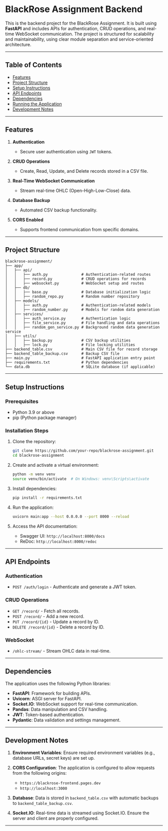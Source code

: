 
# BlackRose Assignment Backend

This is the backend project for the BlackRose Assignment. It is built using **FastAPI** and includes APIs for authentication, CRUD operations, and real-time WebSocket communication. The project is structured for scalability and maintainability, using clear module separation and service-oriented architecture.

---

## Table of Contents

- [Features](#features)
- [Project Structure](#project-structure)
- [Setup Instructions](#setup-instructions)
- [API Endpoints](#api-endpoints)
- [Dependencies](#dependencies)
- [Running the Application](#running-the-application)
- [Development Notes](#development-notes)

---

## Features

1. **Authentication**
   - Secure user authentication using `JWT` tokens.

2. **CRUD Operations**
   - Create, Read, Update, and Delete records stored in a CSV file.

3. **Real-Time WebSocket Communication**
   - Stream real-time OHLC (Open-High-Low-Close) data.

4. **Database Backup**
   - Automated CSV backup functionality.

5. **CORS Enabled**
   - Supports frontend communication from specific domains.

---

## Project Structure

```plaintext
blackrose-assignment/
├── app/
│   ├── api/
│   │   ├── auth.py               # Authentication-related routes
│   │   ├── record.py             # CRUD operations for records
│   │   ├── websocket.py          # WebSocket setup and routes
│   ├── db/
│   │   ├── base.py               # Database initialization logic
│   │   ├── random_repo.py        # Random number repository
│   ├── models/
│   │   ├── auth.py               # Authentication-related models
│   │   ├── random_number.py      # Models for random data generation
│   ├── services/
│   │   ├── auth_service.py       # Authentication logic
│   │   ├── file_service.py       # File handling and data operations
│   │   ├── random_gen_service.py # Background random data generation service
│   ├── utils/
│   │   ├── backup.py             # CSV backup utilities
│   │   ├── lock.py               # File locking utilities
├── backend_table.csv             # Main CSV file for record storage
├── backend_table_backup.csv      # Backup CSV file
├── main.py                       # FastAPI application entry point
├── requirements.txt              # Python dependencies
└── data.db                       # SQLite database (if applicable)
```

---

## Setup Instructions

### Prerequisites

- Python 3.9 or above
- pip (Python package manager)

### Installation Steps

1. Clone the repository:
   ```bash
   git clone https://github.com/your-repo/blackrose-assignment.git
   cd blackrose-assignment
   ```

2. Create and activate a virtual environment:
   ```bash
   python -m venv venv
   source venv/bin/activate  # On Windows: venv\Scripts\activate
   ```

3. Install dependencies:
   ```bash
   pip install -r requirements.txt
   ```

4. Run the application:
   ```bash
   uvicorn main:app --host 0.0.0.0 --port 8000 --reload
   ```

5. Access the API documentation:
   - Swagger UI: `http://localhost:8000/docs`
   - ReDoc: `http://localhost:8000/redoc`

---

## API Endpoints

### Authentication

- `POST /auth/login` - Authenticate and generate a JWT token.

### CRUD Operations

- `GET /record/` - Fetch all records.
- `POST /record/` - Add a new record.
- `PUT /record/{id}` - Update a record by ID.
- `DELETE /record/{id}` - Delete a record by ID.

### WebSocket

- `/ohlc-stream/` - Stream OHLC data in real-time.

---

## Dependencies

The application uses the following Python libraries:

- **FastAPI**: Framework for building APIs.
- **Uvicorn**: ASGI server for FastAPI.
- **Socket.IO**: WebSocket support for real-time communication.
- **Pandas**: Data manipulation and CSV handling.
- **JWT**: Token-based authentication.
- **Pydantic**: Data validation and settings management.

---

## Development Notes

1. **Environment Variables**:
   Ensure required environment variables (e.g., database URLs, secret keys) are set up.

2. **CORS Configuration**:
   The application is configured to allow requests from the following origins:
   - `https://blackrose-frontend.pages.dev`
   - `http://localhost:3000`

3. **Database**:
   Data is stored in `backend_table.csv` with automatic backups to `backend_table_backup.csv`.

4. **Socket.IO**:
   Real-time data is streamed using Socket.IO. Ensure the server and client are properly configured.

---

